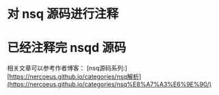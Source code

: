 # 对 nsq 源码进行注释
# 已经注释完 nsqd 源码
相关文章可以参考作者博客：
[nsq源码系列:][https://nercoeus.github.io/categories/nsq解析](https://nercoeus.github.io/categories/nsq%E8%A7%A3%E6%9E%90/)
